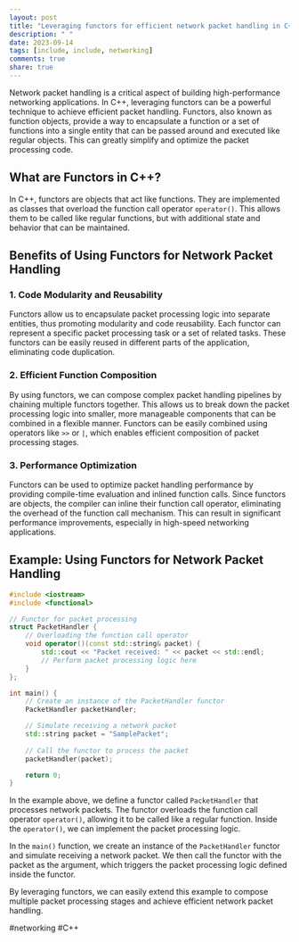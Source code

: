 ```yaml
---
layout: post
title: "Leveraging functors for efficient network packet handling in C++"
description: " "
date: 2023-09-14
tags: [include, include, networking]
comments: true
share: true
---
```


Network packet handling is a critical aspect of building high-performance networking applications. In C++, leveraging functors can be a powerful technique to achieve efficient packet handling. Functors, also known as function objects, provide a way to encapsulate a function or a set of functions into a single entity that can be passed around and executed like regular objects. This can greatly simplify and optimize the packet processing code.

## What are Functors in C++?

In C++, functors are objects that act like functions. They are implemented as classes that overload the function call operator `operator()`. This allows them to be called like regular functions, but with additional state and behavior that can be maintained.

## Benefits of Using Functors for Network Packet Handling

### 1. Code Modularity and Reusability

Functors allow us to encapsulate packet processing logic into separate entities, thus promoting modularity and code reusability. Each functor can represent a specific packet processing task or a set of related tasks. These functors can be easily reused in different parts of the application, eliminating code duplication.

### 2. Efficient Function Composition

By using functors, we can compose complex packet handling pipelines by chaining multiple functors together. This allows us to break down the packet processing logic into smaller, more manageable components that can be combined in a flexible manner. Functors can be easily combined using operators like `>>` or `|`, which enables efficient composition of packet processing stages.

### 3. Performance Optimization

Functors can be used to optimize packet handling performance by providing compile-time evaluation and inlined function calls. Since functors are objects, the compiler can inline their function call operator, eliminating the overhead of the function call mechanism. This can result in significant performance improvements, especially in high-speed networking applications.

## Example: Using Functors for Network Packet Handling

```cpp
#include <iostream>
#include <functional>

// Functor for packet processing
struct PacketHandler {
    // Overloading the function call operator
    void operator()(const std::string& packet) {
        std::cout << "Packet received: " << packet << std::endl;
        // Perform packet processing logic here
    }
};

int main() {
    // Create an instance of the PacketHandler functor
    PacketHandler packetHandler;

    // Simulate receiving a network packet
    std::string packet = "SamplePacket";
    
    // Call the functor to process the packet
    packetHandler(packet);

    return 0;
}
```

In the example above, we define a functor called `PacketHandler` that processes network packets. The functor overloads the function call operator `operator()`, allowing it to be called like a regular function. Inside the `operator()`, we can implement the packet processing logic.

In the `main()` function, we create an instance of the `PacketHandler` functor and simulate receiving a network packet. We then call the functor with the packet as the argument, which triggers the packet processing logic defined inside the functor.

By leveraging functors, we can easily extend this example to compose multiple packet processing stages and achieve efficient network packet handling.

#networking #C++